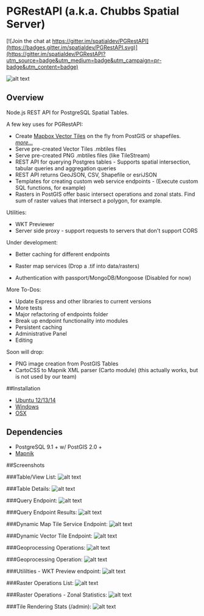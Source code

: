 PGRestAPI (a.k.a. Chubbs Spatial Server)
=========

[![Join the chat at https://gitter.im/spatialdev/PGRestAPI](https://badges.gitter.im/spatialdev/PGRestAPI.svg)](https://gitter.im/spatialdev/PGRestAPI?utm_source=badge&utm_medium=badge&utm_campaign=pr-badge&utm_content=badge)

![alt text](https://raw.github.com/spatialdev/PGRestAPI/master/docs/screens/logo.png "Logo")

## Overview

Node.js REST API for PostgreSQL Spatial Tables.

A few key uses for PGRestAPI:

* Create [Mapbox Vector Tiles](https://github.com/mapbox/vector-tile-spec) on the fly from PostGIS or shapefiles.  [_more..._](docs/VectorTiles.md)
* Serve pre-created Vector Tiles .mbtiles files
* Serve pre-created PNG .mbtiles files (like TileStream)
* REST API for querying Postgres tables - Supports spatial intersection, tabular queries and aggregation queries
* REST API returns GeoJSON, CSV, Shapefile or esriJSON
* Templates for creating custom web service endpoints - (Execute custom SQL functions, for example)
* Rasters in PostGIS offer basic intersect operations and zonal stats.  Find sum of raster values that intersect a polygon, for example.


Utilities:
* WKT Previewer
* Server side proxy - support requests to servers that don't support CORS

Under development:
* Better caching for different endpoints

* Raster map services (Drop a .tif into data/rasters)

* Authentication with passport/MongoDB/Mongoose (Disabled for now)


More To-Dos:
* Update Express and other libraries to current versions
* More tests
* Major refactoring of endpoints folder
* Break up endpoint functionality into modules
* Persistent caching
* Administrative Panel
* Editing

Soon will drop:
* PNG image creation from PostGIS Tables
* CartoCSS to Mapnik XML parser (Carto module) (this actually works, but is not used by our team)


##Installation

* [Ubuntu 12/13/14](/docs/Ubuntu_Install.md)
* [Windows](/docs/Windows_Install.md)
* [OSX](/docs/OSX_Install.md)

## Dependencies

* PostgreSQL 9.1 + w/ PostGIS 2.0 +
* [Mapnik](https://github.com/mapnik/mapnik)

##Screenshots


###Table/View List:
![alt text](https://raw.github.com/spatialdev/PGRestAPI/master/docs/screens/tablelist.png "Table List Screen")

###Table Details:
![alt text](https://raw.github.com/spatialdev/PGRestAPI/master/docs/screens/2Table_Details.png "Table List Screen")

###Query Endpoint:
![alt text](https://raw.github.com/spatialdev/PGRestAPI/master/docs/screens/3TableQuery.png "Query Endpoint")

###Query Endpoint Results:
![alt text](https://raw.github.com/spatialdev/PGRestAPI/master/docs/screens/4TableQueryResult.png "Query Endpoint Results")

###Dynamic Map Tile Service Endpoint:
![alt text](https://raw.github.com/spatialdev/PGRestAPI/master/docs/screens/5MapTiles.png "Dynamic Map endpoint")

###Dynamic Vector Tile Endpoint:
![alt text](https://raw.github.com/spatialdev/PGRestAPI/master/docs/screens/6VectorTiles.png "Dynamic Vector Tile endpoint")

###Geoprocessing Operations:
![alt text](https://raw.github.com/spatialdev/PGRestAPI/master/docs/screens/7GeoprocessingList.png "List of operations")

###Geoprocessing Operation:
![alt text](https://raw.github.com/spatialdev/PGRestAPI/master/docs/screens/8GeoprocessingEndpoint.png "Single operation")

###Utililties - WKT Preview endpoint:
![alt text](https://raw.github.com/spatialdev/PGRestAPI/master/docs/screens/9WKTPreview.png "WKT Preview")

###Raster Operations List:
![alt text](https://raw.github.com/spatialdev/PGRestAPI/master/docs/screens/10RasterOperations.png "Raster Operation List")

###Raster Operations - Zonal Statistics:
![alt text](https://raw.github.com/spatialdev/PGRestAPI/master/docs/screens/11RasterOperation.png "Raster Zonal Statistics")

###Tile Rendering Stats (/admin):
![alt text](https://raw.github.com/spatialdev/PGRestAPI/master/docs/screens/14Admin.png "Tile Stats")
